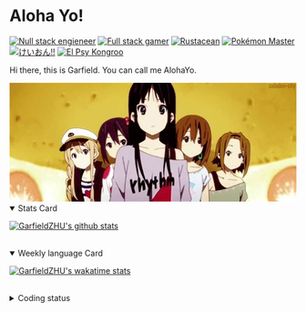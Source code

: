 # Aloha Yo!

[![Null stack engieneer](https://img.shields.io/badge/-Null_stack_engineer-a890f0)](https://github.com/GarfieldZHU)
[![Full stack gamer](https://img.shields.io/badge/-Full_stack_gamer-78c850)](https://steamcommunity.com/profiles/76561198092274492/)
[![Rustacean](https://img.shields.io/badge/-Rustacean-f74c00)](https://www.rust-lang.org/)
[![Pokémon Master](https://img.shields.io/badge/-Pokémon_Master-f8d030)](https://www.pokemon.com/us/pokedex/)
[![けいおん!!](https://img.shields.io/badge/-けいおん!!-f85888)](https://ja.wikipedia.org/wiki/%E6%94%BE%E8%AA%B2%E5%BE%8C%E3%83%86%E3%82%A3%E3%83%BC%E3%82%BF%E3%82%A4%E3%83%A0_(%E3%82%A2%E3%83%AB%E3%83%90%E3%83%A0))
[![El Psy Kongroo](https://img.shields.io/badge/-El_Psy_Kongroo-6890f0)](https://mzh.moegirl.org.cn/zh-hans/El_psy_congroo)


Hi there, this is Garfield. You can call me AlohaYo. 

<img width="640" src="https://raw.githubusercontent.com/GarfieldZHU/GarfieldZHU/master/assets/k-on-5.webp" />


<details open>
<summary>Stats Card</summary>
 
[![GarfieldZHU's github stats](https://github-readme-stats.vercel.app/api?username=GarfieldZHU&show_icons=true&theme=tokyonight)](https://github.com/anuraghazra/github-readme-stats)
 
</details>

<br/>

<details open>
<summary>Weekly language Card</summary>
 
[![GarfieldZHU's wakatime stats](https://github-readme-stats.vercel.app/api/wakatime?username=AlohaYo&theme=nightowl&layout=compact)](https://github.com/GarfieldZHU/GarfieldZHU)


<br/>

</details>

<details>

<summary>Coding status</summary>

<br/>

<!--START_SECTION:waka-->
**🐱 My GitHub Data** 

> 🏆 535 Contributions in the Year 2021
 > 
> 📦 496.5 kB Used in GitHub's Storage 
 > 
> 🚫 Not Opted to Hire
 > 
> 📜 64 Public Repositories 
 > 
> 🔑 36 Private Repositories  
 > 
**I'm an Early 🐤** 

```text
🌞 Morning    113 commits    ████░░░░░░░░░░░░░░░░░░░░░   18.93% 
🌆 Daytime    186 commits    ███████░░░░░░░░░░░░░░░░░░   31.16% 
🌃 Evening    220 commits    █████████░░░░░░░░░░░░░░░░   36.85% 
🌙 Night      78 commits     ███░░░░░░░░░░░░░░░░░░░░░░   13.07%

```


📊 **This Week I Spent My Time On** 

```text
💬 Programming Languages: 
TypeScript               7 hrs 43 mins       ████████████░░░░░░░░░░░░░   49.34% 
JSON                     3 hrs 18 mins       █████░░░░░░░░░░░░░░░░░░░░   21.11% 
Java                     1 hr 48 mins        ███░░░░░░░░░░░░░░░░░░░░░░   11.55% 
Ruby                     49 mins             █░░░░░░░░░░░░░░░░░░░░░░░░   5.29% 
SCSS                     31 mins             ░░░░░░░░░░░░░░░░░░░░░░░░░   3.37%

🔥 Editors: 
VS Code                  13 hrs 39 mins      █████████████████████░░░░   87.38% 
IntelliJ                 1 hr 58 mins        ███░░░░░░░░░░░░░░░░░░░░░░   12.62%

💻 Operating System: 
Mac                      13 hrs 38 mins      █████████████████████░░░░   87.26% 
Windows                  1 hr 59 mins        ███░░░░░░░░░░░░░░░░░░░░░░   12.74%

```


 Last Updated on 13/11/2021
<!--END_SECTION:waka-->

</details>
